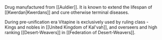 Drug manufactured from [[Auldier]]. It is known to extend the lifespan of [[Kwerdan|Kwerdans]] and cure otherwise terminal diseases.

During pre-unification era Vitapine is exclusively used by ruling class - Kings and nobles in [[United Kingdom of Kal'vah]], and overseers and high ranking [[Desert-Weavers]] in [[Federation of Desert-Weavers]].

